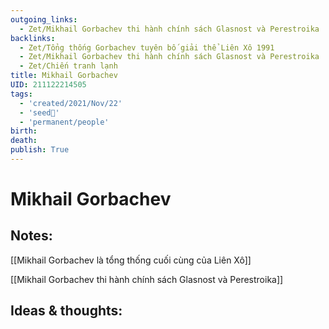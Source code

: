 ```yaml
---
outgoing_links:
  - Zet/Mikhail Gorbachev thi hành chính sách Glasnost và Perestroika
backlinks:
  - Zet/Tổng thống Gorbachev tuyên bố giải thể Liên Xô 1991
  - Zet/Mikhail Gorbachev thi hành chính sách Glasnost và Perestroika
  - Zet/Chiến tranh lạnh
title: Mikhail Gorbachev
UID: 211122214505
tags:
  - 'created/2021/Nov/22'
  - 'seed🥜'
  - 'permanent/people'
birth:
death:
publish: True
---
```

# Mikhail Gorbachev

## Notes:
[[Mikhail Gorbachev là tổng thống cuối cùng của Liên Xô]]

[[Mikhail Gorbachev thi hành chính sách Glasnost và Perestroika]]

## Ideas & thoughts:
